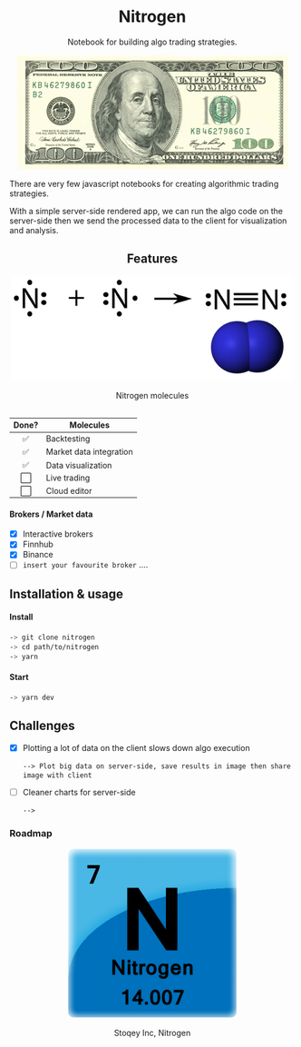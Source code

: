<h1 align="center">Nitrogen</h1>
<p align="center">Notebook for building algo trading strategies.</p>


<p align="center">
<img src="./docs/dollarbill.gif"></img> 
</p>



There are very few javascript notebooks for creating algorithmic trading strategies.


With a simple server-side rendered app, we can run the algo code on the server-side then we send the processed data to the client for visualization and analysis.


<h2 align="center">Features</h2>

<p align="center">
<img src="./docs/nitrogen-form.png"></img> 
</p>

<div align="center">Nitrogen molecules</div>

<br/>

| Done? | Molecules               |
| :---: | ----------------------- |
|   ✅   | Backtesting             |
|   ✅   | Market data integration |
|   ✅   | Data visualization      |
|   ⬜️   | Live trading            |
|   ⬜️   | Cloud editor            |


#### Brokers / Market data
- [x] Interactive brokers
- [x] Finnhub
- [x] Binance
- [ ] `insert your favourite broker` ....

## Installation & usage

#### Install
```bash
-> git clone nitrogen
-> cd path/to/nitrogen
-> yarn  
```

#### Start
```bash
-> yarn dev
```


## Challenges
- [x] Plotting a lot of data on the client slows down algo execution
  ```
  --> Plot big data on server-side, save results in image then share image with client
  ```
- [ ] Cleaner charts for server-side
  ```
  -->
  ```


### Roadmap




<p align="center">
<img src="./docs/nitrogen.png"></img> 
</p>
<p align="center">Stoqey Inc, Nitrogen</p>




  